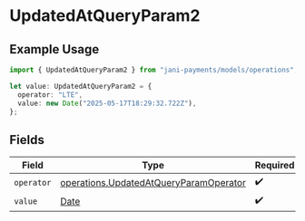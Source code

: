 # UpdatedAtQueryParam2

## Example Usage

```typescript
import { UpdatedAtQueryParam2 } from "jani-payments/models/operations";

let value: UpdatedAtQueryParam2 = {
  operator: "LTE",
  value: new Date("2025-05-17T18:29:32.722Z"),
};
```

## Fields

| Field                                                                                            | Type                                                                                             | Required                                                                                         | Description                                                                                      |
| ------------------------------------------------------------------------------------------------ | ------------------------------------------------------------------------------------------------ | ------------------------------------------------------------------------------------------------ | ------------------------------------------------------------------------------------------------ |
| `operator`                                                                                       | [operations.UpdatedAtQueryParamOperator](../../models/operations/updatedatqueryparamoperator.md) | :heavy_check_mark:                                                                               | N/A                                                                                              |
| `value`                                                                                          | [Date](https://developer.mozilla.org/en-US/docs/Web/JavaScript/Reference/Global_Objects/Date)    | :heavy_check_mark:                                                                               | N/A                                                                                              |